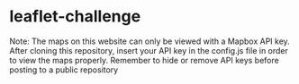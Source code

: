 # leaflet-challenge

Note: The maps on this website can only be viewed with a Mapbox API key. After cloning this repository, insert your API key in the config.js file in order to view the maps properly. Remember to hide or remove API keys before posting to a public repository
